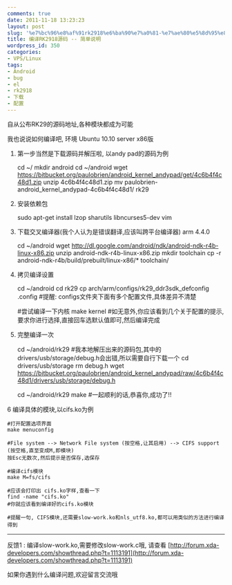 ```yaml
---
comments: true
date: 2011-11-18 13:23:23
layout: post
slug: '%e7%bc%96%e8%af%91rk2918%e6%ba%90%e7%a0%81-%e7%ae%80%e5%8d%95%e8%af%b4%e6%98%8e'
title: 编译RK2918源码 -- 简单说明
wordpress_id: 350
categories:
- VPS/Linux
tags:
- Android
- bug
- el
- rk2918
- 下载
- 配置
---
```


自从公布RK29的源码地址,各种模块都成为可能

我也说说如何编译吧, 环境 Ubuntu 10.10 server x86版


1. 第一步当然是下载源码并解压啦, 以andy pad的源码为例

    
    
    cd ~/
    mkdir android
    cd ~/android
    wget https://bitbucket.org/paulobrien/android_kernel_andypad/get/4c6b4f4c48d1.zip
    unzip 4c6b4f4c48d1.zip
    mv paulobrien-android_kernel_andypad-4c6b4f4c48d1/ rk29
    



2. 安装依赖包

    
    
    sudo apt-get install lzop sharutils libncurses5-dev vim
    



3. 下载交叉编译器(我个人认为是错误翻译,应该叫跨平台编译器) arm 4.4.0

    
    
    cd ~/android
    wget http://dl.google.com/android/ndk/android-ndk-r4b-linux-x86.zip
    unzip android-ndk-r4b-linux-x86.zip
    mkdir toolchain
    cp -r android-ndk-r4b/build/prebuilt/linux-x86/* toolchain/
    



4. 拷贝编译设置

    
    
    cd ~/android
    cd rk29
    cp arch/arm/configs/rk29_ddr3sdk_defconfig .config
    #提醒: configs文件夹下面有多个配置文件,具体差异不清楚
    
    #尝试编译一下内核
    make kernel
    #如无意外,你应该看到几个关于配置的提示,要求你进行选择,直接回车选默认值即可,然后编译完成
    



5. 完整编译一次

    
    
    cd ~/android/rk29
    #我本地解压出来的源码包,其中的drivers/usb/storage/debug.h会出错,所以需要自行下载一个
    cd drivers/usb/storage
    rm debug.h
    wget https://bitbucket.org/paulobrien/android_kernel_andypad/raw/4c6b4f4c48d1/drivers/usb/storage/debug.h
    
    cd ~/android/rk29
    make
    #一起顺利的话,恭喜你,成功了!!
    



6 编译具体的模块,以cifs.ko为例

    
    
    #打开配置选项界面
    make menuconfig
    
    #File system --> Network File system (按空格,让其启用) --> CIFS support (按空格,直至变成M,即模块)
    按Esc无数次,然后提示是否保存,选保存
    
    #编译cifs模块
    make M=fs/cifs
    
    #应该会打印出 cifs.ko字样,查看一下
    find -name "cifs.ko"
    #你就应该看到编译好的cifs.ko模块
    
    #提醒一句, CIFS模块,还需要slow-work.ko和nls_utf8.ko,都可以用类似的方法进行编译得到
    



-----------------------------------------
反馈1 :
编译slow-work.ko,需要修改slow-work.c哦, 请查看 [http://forum.xda-developers.com/showthread.php?t=1113191](http://forum.xda-developers.com/showthread.php?t=1113191)

如果你遇到什么编译问题,欢迎留言交流哦

